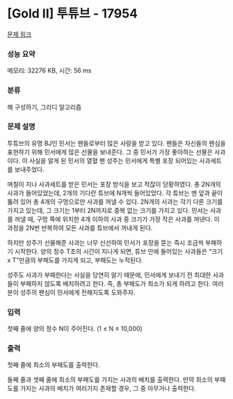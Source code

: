 # [Gold II] 투튜브 - 17954 

[문제 링크](https://www.acmicpc.net/problem/17954) 

### 성능 요약

메모리: 32276 KB, 시간: 56 ms

### 분류

해 구성하기, 그리디 알고리즘

### 문제 설명

<p>투튜브의 유명 BJ인 민서는 팬들로부터 많은 사랑을 받고 있다. 팬들은 자신들의 팬심을 표현하기 위해 민서에게 많은 선물을 보내준다. 그 중 민서가 가장 좋아하는 선물은 사과이다. 이 사실을 알게 된 민서의 열혈 팬 성주는 민서에게 특별 포장 되어있는 사과세트를 보내주었다.</p>

<p>며칠이 지나 사과세트를 받은 민서는 포장 방식을 보고 적잖이 당황하였다. 총 2N개의 사과가 들어있었는데, 2개의 기다란 튜브에 N개씩 들어있었다. 각 튜브는 맨 앞과 끝이 뚫려 있어 총 4개의 구멍으로만 사과를 꺼낼 수 있다. 2N개의 사과는 각기 다른 크기를 가지고 있는데, 그 크기는 1부터 2N까지로 중복 없는 크기를 가지고 있다. 민서는 사과를 꺼낼 때, 구멍 쪽에 위치한 4개 이하의 사과 중 크기가 가장 작은 사과를 꺼낸다. 이 과정을 2N번 반복하여 모든 사과를 튜브에서 꺼내게 된다.</p>

<p>하지만 성주가 선물해준 사과는 너무 신선하여 민서가 포장을 뜯는 즉시 조금씩 부패하기 시작한다. 양의 정수 T초의 시간이 지나게 되면, 튜브 안에 들어있는 사과들은 “크기 x T”만큼의 부패도를 가지게 되고, 부패도는 누적된다.</p>

<p>성주도 사과가 부패한다는 사실을 당연히 알기 때문에, 민서에게 보내기 전 최대한 사과들이 부패하지 않도록 배치하려고 한다. 즉, 총 부패도가 최소가 되게 하려고 한다. 여러분이 성주의 팬심이 민서에게 전해지도록 도와주자.</p>

### 입력 

 <p>첫째 줄에 양의 정수 N이 주어진다. (1 ≤ N ≤ 10,000)</p>

### 출력 

 <p>첫째 줄에 최소의 부패도를 출력한다.</p>

<p>둘째 줄과 셋째 줄에 최소의 부패도를 가지는 사과의 배치를 출력한다. 만약 최소의 부패도를 가지는 사과의 배치가 여러가지 존재할 경우, 그 중 아무거나 출력한다.</p>

